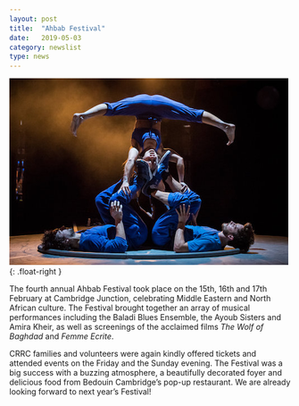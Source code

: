 ```yaml
---
layout: post
title:  "Ahbab Festival"
date:   2019-05-03
category: newslist
type: news
---
```


![Acrobats](/images/2019-05-03-photo1.jpg){: .float-right }

The fourth annual Ahbab Festival took place on the 15th, 16th and 17th February at Cambridge Junction, celebrating Middle Eastern and North African culture. The Festival brought together an array of musical performances including the Baladi Blues Ensemble, the Ayoub Sisters and Amira Kheir, as well as screenings of the acclaimed films *The Wolf of Baghdad* and *Femme Ecrite*.

CRRC families and volunteers were again kindly offered tickets and attended events on the Friday and the Sunday evening. The Festival was a big success with a buzzing atmosphere, a beautifully decorated foyer and delicious food from Bedouin Cambridge’s pop-up restaurant. We are already looking forward to next year’s Festival!
